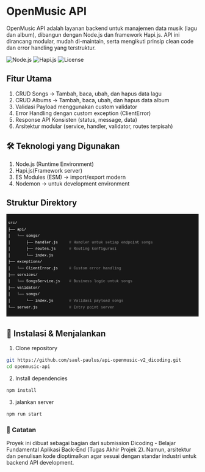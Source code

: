 # OpenMusic API

OpenMusic API adalah layanan backend untuk manajemen data musik (lagu dan album), dibangun dengan Node.js dan framework Hapi.js.
API ini dirancang modular, mudah di-maintain, serta mengikuti prinsip clean code dan error handling yang terstruktur.

![Node.js](https://img.shields.io/badge/node-%3E%3D18-green)
![Hapi.js](https://img.shields.io/badge/hapi.js-v21-blue)
![License](https://img.shields.io/badge/license-MIT-orange)

## Fitur Utama

1. CRUD Songs → Tambah, baca, ubah, dan hapus data lagu
2. CRUD Albums → Tambah, baca, ubah, dan hapus data album
3. Validasi Payload menggunakan custom validator
4. Error Handling dengan custom exception (ClientError)
5. Response API Konsisten (status, message, data)
6. Arsitektur modular (service, handler, validator, routes terpisah)

## 🛠️ Teknologi yang Digunakan

1. Node.js (Runtime Environment)
2. Hapi.js(Framework server)
3. ES Modules (ESM) → import/export modern
4. Nodemon → untuk development environment

## Struktur Direktory

![alt text](image.png)

## 🚀 Instalasi & Menjalankan

1. Clone repository

```bash
git https://github.com/saul-paulus/api-openmusic-v2_dicoding.git
cd openmusic-api
```

2. Install dependencies

```bash
npm install
```

3. jalankan server

```bash
npm run start
```

### 📌 Catatan

Proyek ini dibuat sebagai bagian dari submission Dicoding - Belajar Fundamental Aplikasi Back-End (Tugas Akhir Projek 2).
Namun, arsitektur dan penulisan kode dioptimalkan agar sesuai dengan standar industri untuk backend API development.
